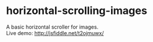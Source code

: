 # horizontal-scrolling-images

A basic horizontal scroller for images. <br/>
Live demo: http://jsfiddle.net/t2ojmuwx/
